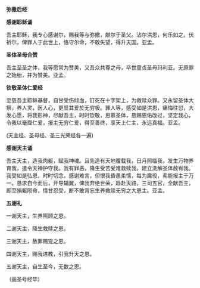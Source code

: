 **弥撒后经**

**感谢耶稣诵**

吾主耶稣，我专心感谢尔，赐我等与弥撤，献尔于圣父。沾尔洪恩，何乐如之。伏祈尔，俾罪人于此世上，恪守尔命，不敢失望，得升天国。亚孟。

**圣体圣母合赞**

吾主至圣之体，我等愿常为赞美，又吾众共尊之母，卒世童贞圣母玛利亚。无原罪之始胎，并为赞美。亚孟。

**钦敬圣体仁爱经**

至慈吾主耶稣基督，自甘受伤倾血，钉死在十字架上，为救赎众罪。又永留圣体大祭，养人灵，医人心，更显其爱於无穷极。罪人等，感受如是洪恩，痛悔往愆，大发心愿，将我形神，尽献吾主，时时钦敬，思慕圣体，恳赐恩佑改过，坚定我心，令我以毫厘仁爱，报主无穷仁爱，得至善终，享天上仁主，永远真福。亚孟。

(天主经、圣母经、圣三光荣经各一遍)

**感谢天主诵**

吾主天主，造我肉躯，赋我神魂。且先造有天地覆载我，日月照临我，发生万物养育我，遣令天神护守我。我有罪恶，降生受苦受难救赎我，建立洗解圣体赦宥我。我受如是弘恩，时时切念，感谢难言，但恨我昏愚柔懦，每为魔役，弗能报主于万一。恳求自今而后，开导辅翼，俾我弃绝世荣，趋赴天路，三司五官，全献吾主，即至捐躯陨命，情甘忍受，断不敢背忘生养救赎无穷之大恩主。亚孟。

**五谢礼**

一谢天主，生养照顾之恩。

二谢天主，降生救赎之恩。

三谢天主，赦罪赐宠之恩。

四谢天主，赐我进教，引我升天之恩。

五谢天主，自生至今，无数之恩。

（画圣号经毕）